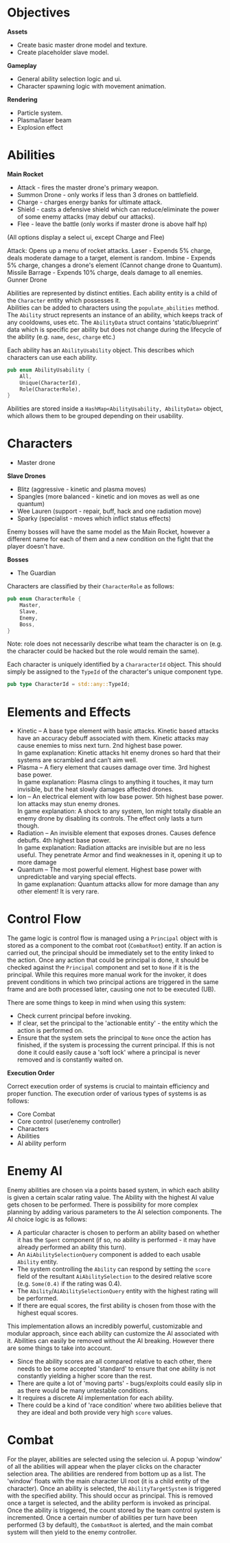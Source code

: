 # Objectives
**Assets**
* Create basic master drone model and texture.
* Create placeholder slave model.

**Gameplay**
* General ability selection logic and ui.
* Character spawning logic with movement animation.

**Rendering**
* Particle system.
* Plasma/laser beam
* Explosion effect

# Abilities
**Main Rocket**
* Attack - fires the master drone's primary weapon.
* Summon Drone - only works if less than 3 drones on battlefield.
* Charge - charges energy banks for ultimate attack.
* Shield - casts a defensive shield which can reduce/eliminate the power of some enemy attacks (may debuf our attacks).
* Flee - leave the battle (only works if master drone is above half hp)

(All options display a select ui, except Charge and Flee)

Attack: Opens up a menu of rocket attacks. 
Laser - Expends 5% charge, deals moderate damage to a target, element is random. 
Imbine - Expends 5% charge, changes a drone's element (Cannot change drone to Quantum). 
Missile Barrage - Expends 10% charge, deals damage to all enemies. 
Gunner Drone

Abilities are represented by distinct entities. Each ability entity is a child of the `Character` entity which possesses it.\
Abilities can be added to characters using the `populate_abilities` method.\
The `Ability` struct represents an instance of an ability, which keeps track of any cooldowns, uses etc.
The `AbilityData` struct contains 'static/blueprint' data which is specific per ability but does not change during the lifecycle of the ability (e.g. `name`, `desc`, `charge` etc.)

Each ability has an `AbilityUsability` object. This describes which characters can use each ability.
````rust
pub enum AbilityUsability {
    All,
    Unique(CharacterId),
    Role(CharacterRole),
}
````
Abilities are stored inside a `HashMap<AbilityUsability, AbilityData>` object, which allows them to be grouped depending on their usability.
# Characters
* Master drone

**Slave Drones**
* Blitz (aggressive - kinetic and plasma moves)
* Spangles (more balanced - kinetic and ion moves as well as one quantum)
* Wee Lauren (support - repair, buff, hack and one radiation move)
* Sparky (specialist - moves which inflict status effects)

Enemy bosses will have the same model as the Main Rocket, however a different name for each of them and a new condition on the fight that the player doesn't have.

**Bosses**
* The Guardian

Characters are classified by their `CharacterRole` as follows:
````rust
pub enum CharacterRole {
    Master,
    Slave,
    Enemy,
    Boss,
}
````
Note: role does not necessarily describe what team the character is on (e.g. the character could be hacked but the role would remain the same).

Each character is uniquely identified by a `ChararacterId` object. This should simply be assigned to the `TypeId` of the character's unique component type.
````rust
pub type CharacterId = std::any::TypeId;
````
# Elements and Effects
* Kinetic – A base type element with basic attacks. Kinetic based attacks have an accuracy debuff associated with them. Kinetic attacks may cause enemies to miss next turn. 2nd highest base power.\
In game explanation: Kinetic attacks hit enemy drones so hard that their systems are scrambled and can’t aim well.
* Plasma – A fiery element that causes damage over time. 3rd highest base power.\
In game explanation: Plasma clings to anything it touches, it may turn invisible, but the heat slowly damages affected drones.
* Ion – An electrical element with low base power. 5th highest base power. Ion attacks may stun enemy drones.\
In game explanation: A shock to any system, Ion might totally disable an enemy drone by disabling its controls. The effect only lasts a turn though.
* Radiation – An invisible element that exposes drones. Causes defence debuffs. 4th highest base power.\
In game explanation: Radiation attacks are invisible but are no less useful. They penetrate Armor and find weaknesses in it, opening it up to more damage
* Quantum – The most powerful element. Highest base power with unpredictable and varying special effects.\
In game explanation: Quantum attacks allow for more damage than any other element! It is very rare.

# Control Flow
The game logic is control flow is managed using a `Principal` object with is stored as a component to the combat root (`CombatRoot`) entity.
If an action is carried out, the principal should be immediately set to the entity linked to the action.
Once any action that could be principal is done, it should be checked against the `Principal` component and set to `None` if it is the principal.
While this requires more manual work for the invoker, it does prevent conditions in which two principal actions are triggered in the same frame and are both processed later, causing one not to be executed (UB).

There are some things to keep in mind when using this system:
* Check current principal before invoking.
* If clear, set the principal to the 'actionable entity' - the entity which the action is performed on.
* Ensure that the system sets the principal to `None` once the action has finished, if the system is processing the current principal. If this is not done it could easily cause a 'soft lock' where a principal is never removed and is constantly waited on.

**Execution Order**

Correct execution order of systems is crucial to maintain efficiency and proper function.
The execution order of various types of systems is as follows:
* Core Combat
* Core control (user/enemy controller)
* Characters
* Abilities
* AI ability perform


# Enemy AI
Enemy abilities are chosen via a points based system, in which each ability is given a certain scalar rating value.
The Ability with the highest AI value gets chosen to be performed. There is possibility for more complex planning by adding various parameters to the AI selection components.
The AI choice logic is as follows:
* A particular character is chosen to perform an ability based on whether it has the `Spent` component (if so, no ability is performed - it may have already performed an ability this turn).
* An `AiAbilitySelectionQuery` component is added to each usable `Ability` entity.
* The system controlling the `Ability` can respond by setting the `score` field of the resultant `AiAbilitySelection` to the desired relative score (e.g. `Some(0.4)` if the rating was 0.4).
* The `Ability`/`AiAbilitySelectionQuery` entity with the highest rating will be performed.
* If there are equal scores, the first ability is chosen from those with the highest equal scores.

This implementation allows an incredibly powerful, customizable and modular approach, since each ability can customize the AI associated with it. Abilities can easily be removed without the AI breaking.
However there are some things to take into account.
* Since the ability scores are all compared relative to each other, there needs to be some accepted 'standard' to ensure that one ability is not constantly yielding a higher score than the rest.
* There are quite a lot of 'moving parts' - bugs/exploits could easily slip in as there would be many untestable conditions.
* It requires a discrete AI implementation for each ability.
* There could be a kind of 'race condition' where two abilities believe that they are ideal and both provide very high `score` values.

# Combat
For the player, abilities are selected using the selecion ui. A popup 'window' of all the abilities will appear when the player clicks on the character selection area.
The abilities are rendered from bottom up as a list. The 'window' floats with the main character UI root (it is a child entity of the character).
Once an ability is selected, the `AbilityTargetSystem` is triggered with the specified ability. This should occur as principal. This is removed once a target is selected, and the ability perform is invoked as principal.
Once the ability is triggered, the count stored by the team control system is incremented. Once a certain number of abilities per turn have been performed (3 by default), the `CombatRoot` is alerted, and the main combat system will then yield to the enemy controller.